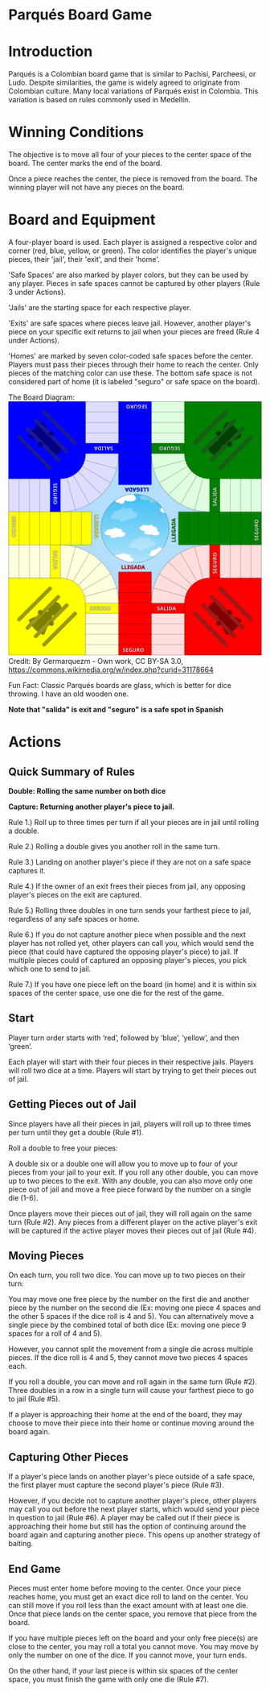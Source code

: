 # Parqués Board Game

# Introduction
Parqués is a Colombian board game that is similar to Pachisi, Parcheesi, or Ludo. Despite similarities, the game is widely agreed to originate from Colombian culture. Many local variations of Parqués exist in Colombia. This variation is based on rules commonly used in Medellín.

# Winning Conditions
The objective is to move all four of your pieces to the center space of the board. The center marks the end of the board.

Once a piece reaches the center, the piece is removed from the board. The winning player will not have any pieces on the board.

# Board and Equipment
A four-player board is used. Each player is assigned a respective color and corner (red, blue, yellow, or green). The color identifies the player's unique pieces, their 'jail', their 'exit', and their 'home'.

'Safe Spaces' are also marked by player colors, but they can be used by any player. Pieces in safe spaces cannot be captured by other players (Rule 3 under Actions).

'Jails' are the starting space for each respective player.

'Exits' are safe spaces where pieces leave jail. However, another player's piece on your specific exit returns to jail when your pieces are freed (Rule 4 under Actions).

'Homes' are marked by seven color-coded safe spaces before the center. Players must pass their pieces through their home to reach the center. Only pieces of the matching color can use these. The bottom safe space is not considered part of home (it is labeled "seguro" or safe space on the board).

The Board Diagram:
![Local Image](resources/board_diagram.svg)
Credit: By Germarquezm - Own work, CC BY-SA 3.0, https://commons.wikimedia.org/w/index.php?curid=31178664

Fun Fact: Classic Parqués boards are glass, which is better for dice throwing. I have an old wooden one.

**Note that "salida" is exit and "seguro" is a safe spot in Spanish**

# Actions

## Quick Summary of Rules
**Double: Rolling the same number on both dice**

**Capture: Returning another player's piece to jail.**

Rule 1.) Roll up to three times per turn if all your pieces are in jail until rolling a double.

Rule 2.) Rolling a double gives you another roll in the same turn.

Rule 3.) Landing on another player's piece if they are not on a safe space captures it.

Rule 4.) If the owner of an exit frees their pieces from jail, any opposing player's pieces on the exit are captured.

Rule 5.) Rolling three doubles in one turn sends your farthest piece to jail, regardless of any safe spaces or home.

Rule 6.) If you do not capture another piece when possible and the next player has not rolled yet, other players can call you, which would send the piece (that could have captured the opposing player's piece) to jail. If multiple pieces could of captured an opposing player's pieces, you pick which one to send to jail.

Rule 7.) If you have one piece left on the board (in home) and it is within six spaces of the center space, use one die for the rest of the game.

## Start
Player turn order starts with ‘red’, followed by ‘blue’, ‘yellow’, and then ‘green’.

Each player will start with their four pieces in their respective jails. Players will roll two dice at a time. Players will start by trying to get their pieces out of jail.

## Getting Pieces out of Jail
Since players have all their pieces in jail, players will roll up to three times per turn until they get a double (Rule #1).

Roll a double to free your pieces:

A double six or a double one will allow you to move up to four of your pieces from your jail to your exit.
If you roll any other double, you can move up to two pieces to the exit.
With any double, you can also move only one piece out of jail and move a free piece forward by the number on a single die (1-6).

Once players move their pieces out of jail, they will roll again on the same turn (Rule #2). Any pieces from a different player on the active player's exit will be captured if the active player moves their pieces out of jail (Rule #4).

## Moving Pieces
On each turn, you roll two dice. You can move up to two pieces on their turn:

You may move one free piece by the number on the first die and another piece by the number on the second die (Ex: moving one piece 4 spaces and the other 5 spaces if the dice roll is 4 and 5). You can alternatively move a single piece by the combined total of both dice (Ex: moving one piece 9 spaces for a roll of 4 and 5). 

However, you cannot split the movement from a single die across multiple pieces. If the dice roll is 4 and 5, they cannot move two pieces 4 spaces each.

If you roll a double, you can move and roll again in the same turn (Rule #2). Three doubles in a row in a single turn will cause your farthest piece to go to jail (Rule #5). 

If a player is approaching their home at the end of the board, they may choose to move their piece into their home or continue moving around the board again.

## Capturing Other Pieces
If a player's piece lands on another player's piece outside of a safe space, the first player must capture the second player's piece (Rule #3). 

However, if you decide not to capture another player's piece, other players may call you out before the next player starts, which would send your piece in question to jail (Rule #6). A player may be called out if their piece is approaching their home but still has the option of continuing around the board again and capturing another piece. This opens up another strategy of baiting.

## End Game
Pieces must enter home before moving to the center. Once your piece reaches home, you must get an exact dice roll to land on the center. You can still move if you roll less than the exact amount with at least one die. Once that piece lands on the center space, you remove that piece from the board.

If you have multiple pieces left on the board and your only free piece(s) are close to the center, you may roll a total you cannot move. You may move by only the number on one of the dice. If you cannot move, your turn ends.

On the other hand, if your last piece is within six spaces of the center space, you must finish the game with only one die (Rule #7). 
